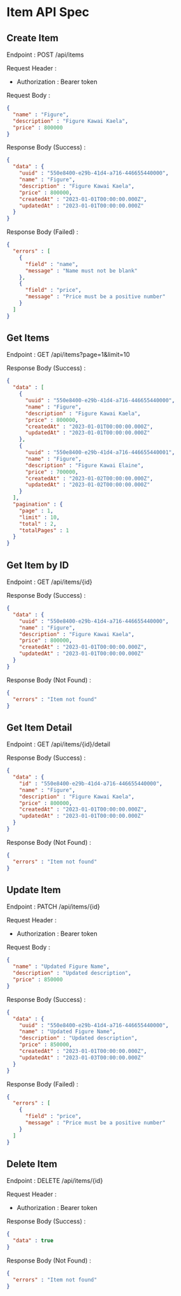 # Item API Spec

## Create Item

Endpoint : POST /api/items

Request Header :
- Authorization : Bearer token

Request Body :

```json
{
  "name" : "Figure",
  "description" : "Figure Kawai Kaela",
  "price" : 800000
}
```

Response Body (Success) :

```json
{
  "data" : {
    "uuid" : "550e8400-e29b-41d4-a716-446655440000",
    "name" : "Figure",
    "description" : "Figure Kawai Kaela",
    "price" : 800000,
    "createdAt" : "2023-01-01T00:00:00.000Z",
    "updatedAt" : "2023-01-01T00:00:00.000Z"
  }
}
```

Response Body (Failed) :

```json
{
  "errors" : [
    {
      "field" : "name",
      "message" : "Name must not be blank"
    },
    {
      "field" : "price",
      "message" : "Price must be a positive number"
    }
  ]
}
```

## Get Items

Endpoint : GET /api/items?page=1&limit=10

Response Body (Success) :

```json
{
  "data" : [
    {
      "uuid" : "550e8400-e29b-41d4-a716-446655440000",
      "name" : "Figure",
      "description" : "Figure Kawai Kaela",
      "price" : 800000,
      "createdAt" : "2023-01-01T00:00:00.000Z",
      "updatedAt" : "2023-01-01T00:00:00.000Z"
    },
    {
      "uuid" : "550e8400-e29b-41d4-a716-446655440001",
      "name" : "Figure",
      "description" : "Figure Kawai Elaine",
      "price" : 700000,
      "createdAt" : "2023-01-02T00:00:00.000Z",
      "updatedAt" : "2023-01-02T00:00:00.000Z"
    }
  ],
  "pagination" : {
    "page" : 1,
    "limit" : 10,
    "total" : 2,
    "totalPages" : 1
  }
}
```

## Get Item by ID

Endpoint : GET /api/items/{id}

Response Body (Success) :

```json
{
  "data" : {
    "uuid" : "550e8400-e29b-41d4-a716-446655440000",
    "name" : "Figure",
    "description" : "Figure Kawai Kaela",
    "price" : 800000,
    "createdAt" : "2023-01-01T00:00:00.000Z",
    "updatedAt" : "2023-01-01T00:00:00.000Z"
  }
}
```

Response Body (Not Found) :

```json
{
  "errors" : "Item not found"
}
```

## Get Item Detail

Endpoint : GET /api/items/{id}/detail

Response Body (Success) :

```json
{
  "data" : {
    "id" : "550e8400-e29b-41d4-a716-446655440000",
    "name" : "Figure",
    "description" : "Figure Kawai Kaela",
    "price" : 800000,
    "createdAt" : "2023-01-01T00:00:00.000Z",
    "updatedAt" : "2023-01-01T00:00:00.000Z"
  }
}
```

Response Body (Not Found) :

```json
{
  "errors" : "Item not found"
}
```

## Update Item

Endpoint : PATCH /api/items/{id}

Request Header :
- Authorization : Bearer token

Request Body :

```json
{
  "name" : "Updated Figure Name",
  "description" : "Updated description",
  "price" : 850000
}
```

Response Body (Success) :

```json
{
  "data" : {
    "uuid" : "550e8400-e29b-41d4-a716-446655440000",
    "name" : "Updated Figure Name",
    "description" : "Updated description",
    "price" : 850000,
    "createdAt" : "2023-01-01T00:00:00.000Z",
    "updatedAt" : "2023-01-03T00:00:00.000Z"
  }
}
```

Response Body (Failed) :

```json
{
  "errors" : [
    {
      "field" : "price",
      "message" : "Price must be a positive number"
    }
  ]
}
```

## Delete Item

Endpoint : DELETE /api/items/{id}

Request Header :
- Authorization : Bearer token

Response Body (Success) :

```json
{
  "data" : true
}
```

Response Body (Not Found) :

```json
{
  "errors" : "Item not found"
}
```
